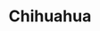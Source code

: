 ---
title: Chihuahua
crosslinks:
- livven
- gifs
- Assistance
- aww
- BrasilOnReddit
- pcmasterrace
- Unorthodog
- CanineMajesty
- Awww
---